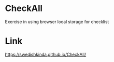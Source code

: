 # CheckAll
Exercise in using browser local storage for checklist

# Link
https://swedishkinda.github.io/CheckAll/
